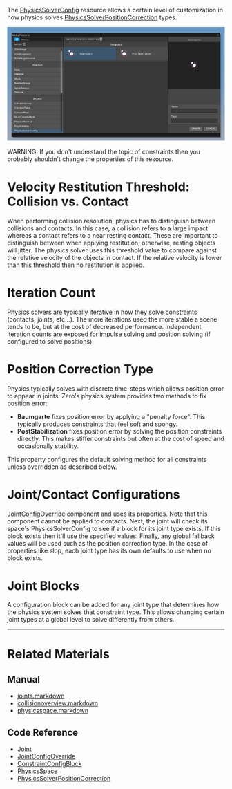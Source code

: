 The [PhysicsSolverConfig](https://github.com/ZilchEngine/ZilchDocs/blob/master/code_reference/class_reference/physicssolverconfig.markdown) resource allows a certain level of customization in how physics solves [PhysicsSolverPositionCorrection](https://github.com/ZilchEngine/ZilchDocs/blob/master/code_reference/enum_reference.markdown#physicssolverpositioncor) types.



![image](https://raw.githubusercontent.com/ZilchEngine/ZilchFiles/master/doc_files/47497.png)


WARNING: If you don't understand the topic of constraints then you probably shouldn't change the properties of this resource.

 #  Velocity Restitution Threshold: Collision vs. Contact
When performing collision resolution, physics has to distinguish between collisions and contacts. In this case, a collision refers to a large impact whereas a contact refers to a near resting contact. These are important to distinguish between when applying restitution; otherwise, resting objects will jitter. The physics solver uses this threshold value to compare against the relative velocity of the objects in contact. If the relative velocity is lower than this threshold then no restitution is applied.

 #  Iteration Count
Physics solvers are typically iterative in how they solve constraints (contacts, joints, etc...). The more iterations used the more stable a scene tends to be, but at the cost of decreased performance. Independent iteration counts are exposed for impulse solving and position solving (if configured to solve positions).

 #  Position Correction Type
Physics typically solves with discrete time-steps which allows position error to appear in joints. Zero's physics system provides two methods to fix position error:
 - **Baumgarte** fixes position error by applying a "penalty force". This typically produces constraints that feel soft and spongy.
 - **PostStabilization** fixes position error by solving the position constraints directly. This makes stiffer constraints but often at the cost of speed and occasionally stability.
 
This property configures the default solving method for all constraints unless overridden as described below.

 #  Joint/Contact Configurations
[JointConfigOverride](https://github.com/ZilchEngine/ZilchDocs/blob/master/code_reference/class_reference/jointconfigoverride.markdown) component and uses its properties. Note that this component cannot be applied to contacts. Next, the joint will check its space's PhysicsSolverConfig to see if a block for its joint type exists. If this block exists then it'll use the specified values. Finally, any global fallback values will be used such as the position correction type. In the case of properties like slop, each joint type has its own defaults to use when no block exists.

 #  Joint Blocks
A configuration block can be added for any joint type that determines how the physics system solves that constraint type. This allows changing certain joint types at a global level to solve differently from others.

---

 #  Related Materials
 ##  Manual
- [joints.markdown](https://github.com/ZilchEngine/ZilchDocs/blob/master/zilch_editor_documentation/zeromanual/physics/joints.markdown)
- [collisionoverview.markdown](https://github.com/ZilchEngine/ZilchDocs/blob/master/zilch_editor_documentation/zeromanual/physics/collisionoverview.markdown)
- [physicsspace.markdown](https://github.com/ZilchEngine/ZilchDocs/blob/master/zilch_editor_documentation/zeromanual/physics/physicsspace.markdown)

 ##  Code Reference
- [Joint](https://github.com/ZilchEngine/ZilchDocs/blob/master/code_reference/class_reference/joint.markdown)
- [JointConfigOverride](https://github.com/ZilchEngine/ZilchDocs/blob/master/code_reference/class_reference/jointconfigoverride.markdown)
- [ConstraintConfigBlock](https://github.com/ZilchEngine/ZilchDocs/blob/master/code_reference/class_reference/constraintconfigblock.markdown)
- [PhysicsSpace](https://github.com/ZilchEngine/ZilchDocs/blob/master/code_reference/class_reference/physicsspace.markdown)
- [PhysicsSolverPositionCorrection](https://github.com/ZilchEngine/ZilchDocs/blob/master/code_reference/enum_reference.markdown#physicssolverpositioncor) 

 